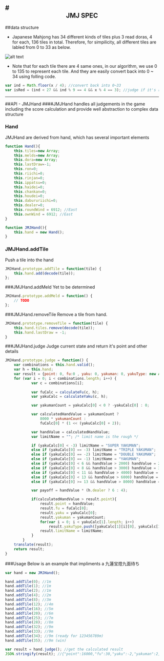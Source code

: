 #<center>JMJ SPEC</center>
---

##data structure
    
- Japanese Mahjong has 34 different kinds of tiles plus 3 read doras, 4 for each, 136 tiles in total. Therefore, for simpilicity, all different tiles are labled from 0 to 33 as below.

![alt text](http://dl.dropboxusercontent.com/u/113630504/Web/Web_Final_JMJ/img/file.png "File structure")

- Note that for each tile there are 4 same ones, in our algorithm, we use 0 to 135 to represent each tile. And they are easily convert back into 0 ~ 34 using folling code.

``` javascript
var ind = Math.floor(x / 4); //convert back into 0~33
var isRed = (ind < 27 && ind % 9 == 4 && x % 4 == 3); //judge if it's red

```
---
##API - JMJHand
####JMJHand handles all judgements in the game including the score calculation and provide well abstraction to complex data structure

### Hand
JMJHand are derived from hand, which has several important elements

``` javascript
function Hand(){
	this.tiles=new Array;
	this.melds=new Array;
	this.dora=new Array;
	this.lastDraw=-1;
	this.ron=0;
	this.riichi=0;
	this.rinjan=0;
	this.ippatsu=0;
	this.haidei=0;
	this.chankan=0;
	this.houdei=0;
	this.dabururiichi=0;
	this.dealer=0;
	this.roundWind = 6912; //East
	this.ownWind = 6912; //East
}

function JMJHand(){
	this.hand = new Hand();
}

```

### JMJHand.addTile
Push a tile into the hand

``` javascript
JMJHand.prototype.addTile = function(tile) {
	this.hand.add(decode(tile));
};
```

###JMJHand.addMeld
Yet to be determined

``` javascript
JMJHand.prototype.addMeld = function() {
	// TODO
};
```

###JMJHand.removeTile
Remove a tile from hand.

``` javascript
JMJHand.prototype.removeTile = function(tile) {
	this.hand.tiles.remove(decode(tile));
	this.hand.lastDraw = -1;
}
```

###JMJHand.judge
Judge current state and return it's point and other details

``` javascript
JMJHand.prototype.judge = function() {
	var combinations = this.hand.valid();
	var h = this.hand;
	var result = {point: 0, fu:0 , yaku: 0, yakuman: 0, yakuType: new Array(), limitName: ""};
	for (var i = 0; i < combinations.length; i++) {
			var c = combinations[i];
			
			var fuCalc = calculateFu(c, h);
			var yakuCalc = calculateYaku(c, h);

			var yakumanCount = yakuCalc[0] < 0 ? -yakuCalc[0] : 0;

			var calculatedHandValue = yakumanCount ?
				8000 * yakumanCount :
				fuCalc[0] * (1 << (yakuCalc[0] + 2));

			var handValue = calculatedHandValue;
			var limitName = ""; /* limit name is the rough */

			if (yakuCalc[0] < -3) limitName = "SUPER YAKUMAN";
			else if (yakuCalc[0] == -3) limitName = "TRIPLE YAKUMAN";
			else if (yakuCalc[0] == -2) limitName = "DOUBLE YAKUMAN";
			else if (yakuCalc[0] == -1) limitName = "YAKUMAN";
			else if (yakuCalc[0] < 6 && handValue > 2000) handValue = 2000, limitName = "MANGAN";
			else if (yakuCalc[0] < 8 && handValue > 3000) handValue = 3000, limitName = "HANEMAN";
			else if (yakuCalc[0] < 11 && handValue > 4000) handValue = 4000, limitName = "BAIMAN";
			else if (yakuCalc[0] < 13 && handValue > 6000) handValue = 6000, limitName = "SANBAIMAN";
			else if (yakuCalc[0] >= 13 && handValue > 8000) handValue = 8000, limitName = "KAZOE-YAKUMAN";

			var payoff = handValue * (h.dealer ? 6 : 4);

			if(calculatedHandValue > result.point){
				result.point = handValue;
				result.fu = fuCalc[0];
				result.yaku = yakuCalc[0];
				result.yakuman = yakumanCount;
				for(var i = 0; i < yakuCalc[1].length; i++)
					result.yakuType.push([yakuCalc[1][i][0], yakuCalc[1][i][1]]);
				result.limitName = limitName;
			}
		}
	translate(result);
	return result;
}
```

###Usage
Below is an example that impliments a 九蓮宝燈九面待ち

``` javascript
var hand = new JMJHand();

hand.addTile(0); //1m
hand.addTile(1); //1m
hand.addTile(2); //1m
hand.addTile(4); //2m
hand.addTile(8); //3m
hand.addTile(12); //4m
hand.addTile(16); //5m
hand.addTile(20); //6m
hand.addTile(25); //7m
hand.addTile(28); //8m
hand.addTile(32); //9m
hand.addTile(33); //9m
hand.addTile(34); //9m (ready for 123456789m)
hand.addTile(35); //9m (win)

var result = hand.judge(); //get the calculated result
JSON.stringify(result); //{"point":16000,"fu":30,"yaku":-2,"yakuman":2,"yakuType":[["九蓮宝燈九面待ち",-2]],"limitName":"ダブル役満"}

```

